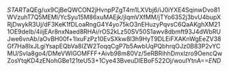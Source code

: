 $START$aQEg/ux9CjBeQWCON2jHvnpPZgT4m1LXVbj6/iJ0iYXE4SqinwDvo81WVzuhT7Q5MEMl/YcSyu15M86xuMAEjk/jIqmVXfMM/jTYo6352j3bvU4bupXRjDwykR3Uj/dF3KeK1fDLoaRngG4Y4yo75kO3nEHuzyPqvsC6QaAKghXM211OE9deIb/4iijEAr8nxNaed8RHAi/rOS2kLz50SV50S1awv8dbmft93J4dWbRUJwe6vnAb/aOvBH00f+1IxuFzPz10EvSXkw8l3h9HyT9DLEiFXAKnWgEeZV38Gf7Ha8lxJLgiYsapEQbVa8IZW2ToqqCgP7b5AwbUqPQbhrqOJz0B83P2vYCMU/SvIa8go4/DMeVWlGOMFFF+Aivb98m80Vz/5eRBRihhDmxlzro9OencQwZosYtqKD4zENohGBe121teU53+1Cye43BveuDIEBoF522Oj/wouIYtnA==$END$